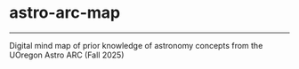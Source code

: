 # astro-arc-map

---

Digital mind map of prior knowledge of astronomy concepts from the UOregon Astro ARC (Fall 2025)
